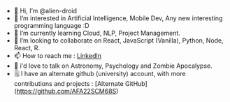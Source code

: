 
- 👋 Hi, I’m @alien-droid
- 👀 I’m interested in Artificial Intelligence, Mobile Dev, Any new interesting programming language :D
- 🌱 I’m currently learning Cloud, NLP, Project Management.
- 💞️ I’m looking to collaborate on React, JavaScript (Vanilla), Python, Node, React, R.
- 📫 How to reach me : [LinkedIn](https://www.linkedin.com/in/aditya-swe-sharma/)
- 💬 i'd love to talk on Astronomy, Psychology and Zombie Apocalypse.
- 🗒️ I have an alternate github (university) account, with more contributions and projects : [Alternate GitHub] (https://github.com/AFA22SCM68S) 

<!---
alien-droid/alien-droid is a ✨ special ✨ repository because its `README.md` (this file) appears on your GitHub profile.
You can click the Preview link to take a look at your changes.
--->
